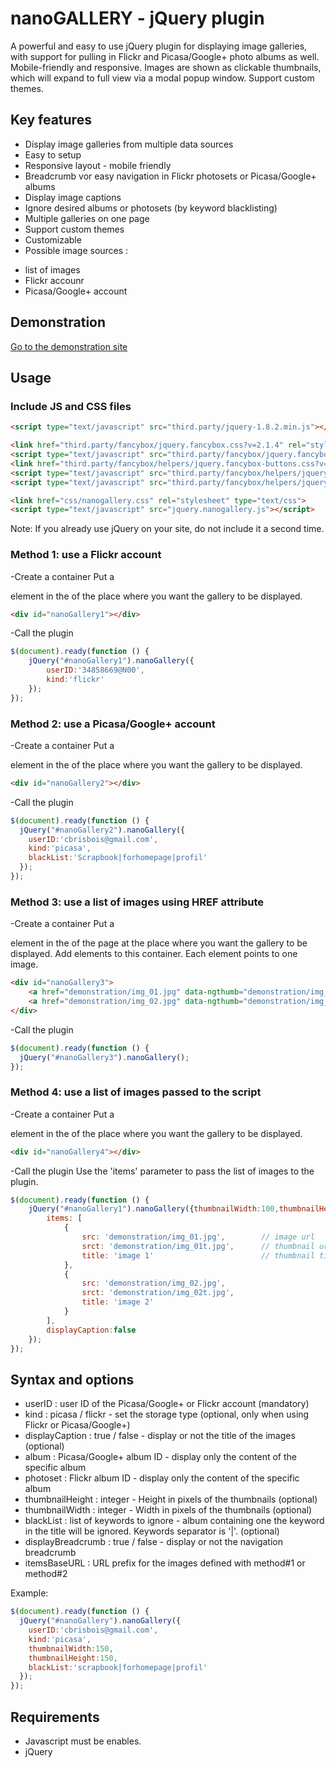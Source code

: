 nanoGALLERY - jQuery plugin 
===========

A powerful and easy to use jQuery plugin for displaying image galleries, with support for pulling in Flickr and Picasa/Google+ photo albums as well. Mobile-friendly and responsive.
Images are shown as clickable thumbnails, which will expand to full view via a modal popup window. Support custom themes.

Key features
--------
- Display image galleries from multiple data sources
- Easy to setup
- Responsive layout - mobile friendly
- Breadcrumb vor easy navigation in Flickr photosets or Picasa/Google+ albums
- Display image captions
- Ignore desired albums or photosets (by keyword blacklisting)
- Multiple galleries on one page
- Support custom themes
- Customizable 
- Possible image sources :
* list of images
* Flickr accounr
* Picasa/Google+ account


Demonstration
-------------

[Go to the demonstration site](http://www.brisbois.fr/cms/nanogallery/)

Usage
-----

### Include JS and CSS files

``` HTML
<script type="text/javascript" src="third.party/jquery-1.8.2.min.js"></script> 

<link href="third.party/fancybox/jquery.fancybox.css?v=2.1.4" rel="stylesheet" type="text/css">
<script type="text/javascript" src="third.party/fancybox/jquery.fancybox.pack.js?v=2.1.4"></script> 
<link href="third.party/fancybox/helpers/jquery.fancybox-buttons.css?v=1.0.5" rel="stylesheet" type="text/css">
<script type="text/javascript" src="third.party/fancybox/helpers/jquery.fancybox-buttons.js?v=1.0.5"></script> 
<script type="text/javascript" src="third.party/fancybox/helpers/jquery.fancybox-media.js?v=1.0.5"></script> 

<link href="css/nanogallery.css" rel="stylesheet" type="text/css">
<script type="text/javascript" src="jquery.nanogallery.js"></script> 
```

Note: If you already use jQuery on your site, do not include it a second time.


### Method 1: use a Flickr account

-Create a container
Put a <DIV> element in the <BODY> of the place where you want the gallery to be displayed.
```html
<div id="nanoGallery1"></div>
```

-Call the plugin
```js
$(document).ready(function () {
	jQuery("#nanoGallery1").nanoGallery({
		userID:'34858669@N00',
		kind:'flickr'
	});
});
```

### Method 2: use a Picasa/Google+ account

-Create a container
Put a <DIV> element in the <BODY> of the place where you want the gallery to be displayed.
```html
<div id="nanoGallery2"></div>
```

-Call the plugin
```js
$(document).ready(function () {
  jQuery("#nanoGallery2").nanoGallery({
  	userID:'cbrisbois@gmail.com',
  	kind:'picasa',
	blackList:'Scrapbook|forhomepage|profil'
  });
});
```

### Method 3: use a list of images using HREF attribute

-Create a container
Put a <DIV> element in the <BODY> of the page at the place where you want the gallery to be displayed.
Add <A> elements to this container. Each element points to one image.

```html
<div id="nanoGallery3">
	<a href="demonstration/img_01.jpg" data-ngthumb="demonstration/img_01t.jpg" data-ngdesc="Description1">Image1</a>
	<a href="demonstration/img_02.jpg" data-ngthumb="demonstration/img_02t.jpg"></a>
</div>
```
-Call the plugin
```js
$(document).ready(function () {
  jQuery("#nanoGallery3").nanoGallery();
});
```

### Method 4: use a list of images passed to the script

-Create a container
Put a <DIV> element in the <BODY> of the place where you want the gallery to be displayed.
```html
<div id="nanoGallery4"></div>
```

-Call the plugin
Use the 'items' parameter to pass the list of images to the plugin.
```js
$(document).ready(function () {
	jQuery("#nanoGallery1").nanoGallery({thumbnailWidth:100,thumbnailHeight:100,
		items: [
			{
				src: 'demonstration/img_01.jpg',		// image url
				srct: 'demonstration/img_01t.jpg',		// thumbnail url
				title: 'image 1' 						// thumbnail title
			},
			{
				src: 'demonstration/img_02.jpg',
				srct: 'demonstration/img_02t.jpg',
				title: 'image 2' 
			}
		],
		displayCaption:false
	});
});
```



Syntax and options
------------------

* userID : user ID of the Picasa/Google+ or Flickr account (mandatory)
* kind : picasa / flickr - set the storage type (optional, only when using Flickr or Picasa/Google+)
* displayCaption : true / false - display or not the title of the images (optional)
* album : Picasa/Google+ album ID - display only the content of the specific album
* photoset : Flickr album ID - display only the content of the specific album
* thumbnailHeight : integer - Height in pixels of the thumbnails (optional)
* thumbnailWidth : integer - Width in pixels of the thumbnails (optional)
* blackList : list of keywords to ignore - album containing one the keyword in the title will be ignored. Keywords separator is '|'. (optional)
* displayBreadcrumb : true / false - display or not the navigation breadcrumb
* itemsBaseURL : URL prefix for the images defined with method#1 or method#2

Example:

```js
$(document).ready(function () {
  jQuery("#nanoGallery").nanoGallery({
  	userID:'cbrisbois@gmail.com',
  	kind:'picasa',
  	thumbnailWidth:150,
  	thumbnailHeight:150,
  	blackList:'scrapbook|forhomepage|profil'
  });
});
```


Requirements
------------
* Javascript must be enables.
* jQuery


